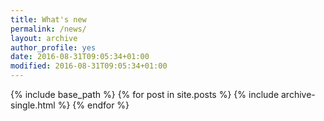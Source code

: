 ```yaml
---
title: What's new
permalink: /news/
layout: archive
author_profile: yes
date: 2016-08-31T09:05:34+01:00
modified: 2016-08-31T09:05:34+01:00
---
```


{% include base_path %}
{% for post in site.posts %}
  {% include archive-single.html %}
{% endfor %}
